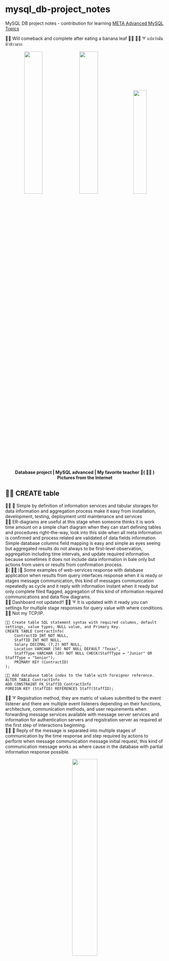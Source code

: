# mysql_db-project_notes
MySQL DB project notes - contribution for learning [META Advanced MySQL Topics](https://coursera.org/share/f475813ed222acfa20ff3840f5c8b358)

🧸💬 Will comeback and complete after eating a banana leaf 🌳🍌 🐑💬 ➰ แปลว่ามันหิวข้าวมาก

<p align="center" width="100%">
    <img width="34%" src="https://github.com/jkaewprateep/mysql_db-project_notes/blob/main/Database_engineerproject_instructor.png">
    <img width="34%" src="https://github.com/jkaewprateep/mysql_db-project_notes/blob/main/MySQL_advanced_topics_instructor.png">
    <img width="29%" src="https://github.com/jkaewprateep/mysql_db-project_notes/blob/main/08.jpg"> </br>
    <b> Database project | MySQL advanced | My favorite teacher 💃( 👩‍🏫 ) </b> </br>
    <b> Pictures from the Internet </b> </br>
</p>

## 🧸💬 CREATE table

👧💬 🎈 Simple by definition of information services and tabular storages for data information and aggregation process make it easy from installation, development, testing, deployment until maintenance and services </br>
🦤💬 ER-diagrams are useful at this stage when someone thinks it is work time amount on a simple chart diagram when they can start defining tables and procedures right-the-way, look into this side when all meta information is confirmed and process related are validated of data fields information. Simple database columns field mapping is easy and simple as eyes seeing but aggregated results do not always to be first-level observation, aggregation including time intervals, and update required information because sometimes it does not include data information in bale only but actions from users or results from confirmation process. </br>
💃( 👩‍🏫 )💬 Some examples of web-services response with database application when results from query interfaces response when it is ready or stages message communication, this kind of messages communication repeatedly as cycle and it reply with information instant when it ready but only complete filed flagged, aggregation of this kind of information required communications and data flow diagrams. </br>
🦭💬 Dashboard not updated‼️  🐑💬 ➰ It is updated with it ready you can settings for multiple stage responses for query value with where conditions. 🐯💬 Not my TCP/IP. </br>

```
🧸💬 Create table SQL statement syntax with required columns, default settings, value types, NULL value, and Primary Key.
CREATE TABLE ContractInfo(
	ContractID INT NOT NULL,
	StaffID INT NOT NULL,
	Salary DECIMAL (7,2) NOT NULL,
	Location VARCHAR (50) NOT NULL DEFAULT "Texas",
	StaffType VARCHAR (20) NOT NULL CHECK(StaffType = "Junior" OR StaffType = "Senior"),
	PRIMARY KEY (ContractID)
);

🧸💬 Add database table index to the table with foreigner reference. 
ALTER TABLE ContractInfo 
ADD CONSTRAINT FK_StaffID_ContractInfo
FOREIGN KEY (StaffID) REFERENCES Staff(StaffID);
```

🐑💬 ➰ Registration method, they are matric of values submitted to the event listener and there are multiple event listeners depending on their functions, architecture, communication methods, and user requirements when forwarding message services available with message server services and information for authentication servers and registration server as required at the first step of interactions beginning. </br>
👧💬 🎈 Reply of the message is separated into multiple stages of communication by the time response and step required by actions to perform when message communication message initial request, this kind of communication message works as where cause in the database with partial information response possible. </br>

<p align="center" width="100%">
    <img width="40%" src="https://github.com/jkaewprateep/mysql_db-project_notes/blob/main/DekDee_Client.png"> </br>
    <b> My simple client free for customer, embedded message for CTI communications </b> </br>
</p>

💃( 👩‍🏫 )💬 The trends of automation batch process with ETL processes such as Apache Spark, and data warehouse as micro-services deployment for instant deployment. Similarly to this allows fast deployment using Kubernetes or Docker applications with instant run time library deployment support. </br>
🐣💬 The login process by comparing username update status and not update status for time login and update value is specific in some database application 🥹💬 That is a secret hidden in the application not directly in the database when they query, first they will talk about it. </br> 
🦭💬 Linux OS capable commands, notifications, and actions for remote services activation and I do not need to create dedicated users to start applications for the remote services for application and database security. </br>
🦤💬 ```Deployment scripts```, ```installation```, and ```migration scripts``` for databases and applications are important. They are working with ```validation steps``` and this creates ```advantage of these SQL commands``` in our notes. </br>

<p align="center" width="100%">
    <img width="40%" src="https://github.com/jkaewprateep/mysql_db-project_notes/blob/main/application_withdatabase.png"> </br>
    <b> My simple client with database communication on web application engine support RedHat and Debian </b> </br>
</p>

## 🧸💬 ALTER table

🧸💬 ```ALTER table```, ```inform``` the database server of the table object and ```ready for the schema``` to apply for new settings or the complete process can be blocked of the next command generated to apply. </br>
🐐💬 ➰ There is ```update-alter``` action resulting in a new record differentiated when column names are different or updated but today update command and common command are included realted to schema activity if they are required. </br>


```
🧸💬 Ready table Staff and create a primary index on column StaffID with the name PK_StaffID.
ALTER TABLE Staff ADD CONSTRAINT PK_StaffID PRIMARY KEY (StaffID);

🧸💬  Ready table Staff and update PhoneNumber column, value type, and attribute.
ALTER TABLE Staff MODIFY PhoneNumber INT NOT NULL;

🧸💬  Ready table Staff and update PhoneNumber column, value type, and attribute.
ALTER TABLE Staff ADD Role VARCHAR(50) NOT NULL;

🧸💬  Ready table Staff and remove PhoneNumber column.
ALTER TABLE Staff DROP PhoneNumber;

🧸💬  Ready table FoodOrders and create one column named OrderDate with attributes.
ALTER TABLE FoodOrders ADD COLUMN OrderDate DATE NOT NULL;

🧸💬  Ready table FoodOrders and create one foreign key from column name CustomerID to table name Customers with column name CustomerID.
ALTER TABLE FoodOrders ADD FOREIGN KEY(CustomerID) REFERENCES Customers(CustomerID);

🧸💬  Ready table FoodOrders and remove column OrderDate.
ALTER TABLE FoodOrders DROP COLUMN OrderDate;

🧸💬  Ready table FoodOrders and update columns Order_status and DeliveryStatus with type VARCHAR(15).
ALTER TABLE FoodOrders CHANGE Order_status DeliveryStatus VARCHAR(15);

🧸💬  Ready table FoodOrders and rename to OrderDeliveryStatus.
ALTER TABLE FoodOrders RENAME OrderDeliveryStatus;
```

## 🧸💬 COLUMNS CONCATENATION AND DATE FORMAT AND CONDITIONS

🦭💬 What is ```internal database concatenation ⁉️``` </br>
🐐💬 ➰ In the past alter table was required for every activity and they are separated by user permission and database permission, alter ```does not immediately update``` of the target table or object instant but it requires application. Select and update are used for the validation process, someone can ```alter the table for concatenate value``` which is a single called internal concatenate and there are many of ways depending on your ```database security administrator```. 🐐💬 ➰ 🥊💥 Panus I did not see SQL Central email this year, may be he need to go to work lah hahaha~~! </br>   

```
🧸💬 Concatinate of columns Name, "-", Quantity, "-" and OrderStatus.
select CONCAT(LCASE(Name), "-", mg_orders.Quantity, "-", UCASE(OrderStatus)) from item, mg_orders where item.ItemID = mg_orders.ItemId;

🧸💬 Round up the Cost column Cost with the calculation value and set the new name as HandlingCost.
select ROUND(Cost * 5 / 100, 2) AS "HandlingCost" from mg_orders;

🧸💬 Apply Date format to column DeliveryDate with weekday format string indicator.
select DATE_FORMAT(DeliveryDate, '%W') from mg_orders;

🧸💬 Compare not null for column name DeliveryDate, if not found set it to "NOT DELIVERED".
select *, COALESCE( DeliveryDate, "NOT DELIVERED" ), COALESCE( DATE_ADD(DeliveryDate, INTERVAL 30 DAY), "NOT DELIVERED" ) AS "TargetDate" from mg_orders;

🧸💬 Return NULL by conditions, compare not null and set target value.
select *, NULLIF( DeliveryDate, "2022-05-25" ), COALESCE( DATE_ADD(DeliveryDate, INTERVAL 30 DAY), "NOT DELIVERED" ) AS "TargetDate" from mg_orders;
```

## 🧸💬 Stored procedure

🐑💬 ➰ What is the ```delays process call update ⁉️``` </br>
🐐💬 ➰ ```Congession of activities``` from many types of clients in operations may cause some ```insert/update processes``` to require delays time for reference numbers or selected columns. Create a procedure that can process by itself and return when it finishes without delays from request, no delays mean interval gaps from multiple updates because they can be ```handled by the database not by client request```. </br>
🐐💬 ➰ Delay process can cause ```debugging from negotiation messages communications```. </br>

```
🧸💬 Create a procedure or store procedure with input parameters and dataset result output as display.
CREATE PROCEDURE GetListOfOrdersInRange( MinimumValue INT, MaximumValue INT ) SELECT * FROM Orders WHERE Cost BETWEEN MinimumValue AND MaximumValue;

🧸💬 Call the created procedure.
CALL GetListOfOrdersInRange( 150, 600 );
```

## 🧸💬 Stored procedure with IF cause

```
DELIMITER // 

CREATE Procedure GetDiscount(OrderIDInput INT) 
     BEGIN 
         DECLARE cost_after_discount DECIMAL(7,2); 
         DECLARE current_cost DECIMAL(7,2); 
         DECLARE order_quantity INT; 
         SELECT Quantity INTO order_quantity FROM Orders WHERE OrderID = OrderIDInput; 
         SELECT Cost INTO current_cost FROM Orders WHERE OrderID = OrderIDInput; 
        IF order_quantity >= 20 THEN
          SET cost_after_discount = current_cost - (current_cost * 0.2);              
        ELSEIF order_quantity >= 10 THEN
          SET cost_after_discount = current_cost - (current_cost * 0.1); 
        ELSE SET cost_after_discount = current_cost;
        END IF;
    SELECT cost_after_discount; 
END//

DELIMITER ; 
```

## 🧸💬 Stored procedure with variable values return

```
🧸💬 Set delimiter syntax to // because of multiple client types support.
DELIMITER //

🧸💬 Create a procedure name EvaluateProduct with input parameter and input parameter types.
CREATE PROCEDURE EvaluateProduct( product_id VARCHAR(255), sold_items_2020 DECIMAL(7,2), sold_items_2021 DECIMAL(7,2), sold_items_2022 DECIMAL(7,2) )
	🧸💬 Begin by telling of the procedure statement block.
	BEGIN
		🧸💬 Declare variables.
		DECLARE temp_sold_items_2020 DECIMAL(7,2); 		
		DECLARE temp_sold_items_2021 DECIMAL(7,2); 	
		DECLARE temp_sold_items_2022 DECIMAL(7,2);
		🧸💬 Select and save dataset results into target declared variables.
		SELECT SUM(Quantity) INTO temp_sold_items_2020 FROM Orders WHERE ProductID IN ( product_id ) AND YEAR(Date) IN (  sold_items_2020 ) GROUP BY YEAR( Date );
		SELECT SUM(Quantity) INTO temp_sold_items_2021 FROM Orders WHERE ProductID IN ( product_id ) AND YEAR(Date) IN (  sold_items_2021 ) GROUP BY YEAR( Date );
		SELECT SUM(Quantity) INTO temp_sold_items_2022 FROM Orders WHERE ProductID IN ( product_id ) AND YEAR(Date) IN (  sold_items_2022 ) GROUP BY YEAR( Date );

		🧸💬 Set variables for output call by external process.
		SELECT @sold_items_2020 := temp_sold_items_2020;
		SELECT @sold_items_2021 := temp_sold_items_2021;
		SELECT @sold_items_2022 := temp_sold_items_2022;

		🧸💬 For display result set separated from exeternal return variables.
		SELECT temp_sold_items_2020, temp_sold_items_2021, temp_sold_items_2022;

	🧸💬 End by telling of the procedure statement block.
	END//

🧸💬 Set delimiter syntax to ;
DELIMITER ; 
```

## 🧸💬 Stored procedure with variable values update with rowID

```
DELIMITER // 

CREATE PROCEDURE UpdateBooking    ( booking_id INT, customer_id INT, booking_date DATE, tableNumber INT ) 
	BEGIN 
		DECLARE CURRENT_BOOKINGID INT; 
        DECLARE COUNT_BOOKINGID INT; 
		DECLARE MESSAGE VARCHAR(255);
        
        START TRANSACTION;
        
        SET CURRENT_BOOKINGID = ( SELECT MAX( BookingsID ) + 1 AS "Number" FROM littlelemondb.bookings GROUP BY BookingsID ORDER BY BookingsID DESC LIMIT 1 );
        
                SET COUNT_BOOKINGID = ( SELECT COUNT( BookingsID ) FROM littlelemondb.bookings WHERE BookingsID = ANY ( 

				SELECT BookingsID

					FROM littlelemondb.bookings
					WHERE TableNo = tableNumber
					AND BookingDate = booking_date
					) );

              
        IF COUNT_BOOKINGID < 1 THEN 
			SET MESSAGE = " - booking is not found";
			ROLLBACK;
        ELSE UPDATE littlelemondb.bookings 
			SET BookingDate = booking_date, 
            TableNo = tableNumber,
            CustomerID = customer_id,
            Customer_details_CustomerID = customer_id
            
            WHERE BookingsID = booking_id;
			COMMIT;
            SET MESSAGE = " - new booking updated";
		END IF;
        
		SELECT CONCAT("Table ", tableNumber, MESSAGE) AS "Booking status" ;
	END	//

DELIMITER ; 
```

## 🧸💬 INNER JOIN

```
SELECT Customers.FullName, Bookings.BookingID FROM Customers, Bookings where Customers.CustomerID = Bookings.CustomerID and Bookings.BookingDate = "2021-11-11";
```

## 🧸💬 REPLACE

```
REPLACE INTO Courses ( CourseName, Cost ) VALUES ("Kabasa", 20.00);
```

## 🧸💬 Temporary VIEW table

```
CREATE VIEW BookingsView AS SELECT BookingID, BookingDate, NumberOfGuests FROM Bookings WHERE BookingDate < "2021-11-13" AND NumberOfGuests > 3;
```

## 🧸💬 CREATE FUNCTION

```
CREATE FUNCTION FindCost(order_id INT) 
RETURNS DECIMAL (5,2) 
DETERMINISTIC 
RETURN (SELECT Cost FROM Orders WHERE OrderID = order_id);

CREATE FUNCTION FindSoldQuantity (year_number INT) 
RETURNS DECIMAL (7,2) 
DETERMINISTIC 
RETURN (select SUM(Orders.Quantity) from Products, Orders where Products.ProductID = Orders.ProductID AND Products.ProductID = "P3" AND YEAR(Orders.Date) IN ( year_number ) GROUP BY Products.ProductID);
```

## 🧸💬 CREATE TRIGGER

```
CREATE TRIGGER OrderQtyCheck  
  BEFORE INSERT ON Orders  
  FOR EACH ROW  
BEGIN 
  IF NEW.Quantity < 0 THEN  
    SET NEW.Quantity = 0; 
  END IF; 
END;
```

## 🧸💬 EXPLAIN and INDEXES
```
SELECT SUBSTRING( ReverseFullName, 1, 4 ) AS "FIRSTNAME" FROM Employees WHERE SUBSTRING( ReverseFullName, 1, 4 ) = "Tolo";

EXPLAIN SELECT SUBSTRING( ReverseFullName, 1, 4 ) AS "FIRSTNAME" FROM Employees WHERE SUBSTRING( ReverseFullName, 1, 4 ) = "Tolo";
```

## 🧸💬 JSON object

```
select ActivityID, Properties->'$.Order', Properties->'$.ClientID', Properties->'$.ProductID' from Activity WHERE Properties->'$.Order' = "True";

SELECT Activity.Properties ->>'$.ProductID' 
AS ProductID, Products.ProductName, Products.BuyPrice, Products.SellPrice 
FROM Products INNER JOIN Activity 
ON Products.ProductID = Activity.Properties ->>'$.ProductID' 
WHERE Activity.Properties ->>'$.Order' = "True";
```
